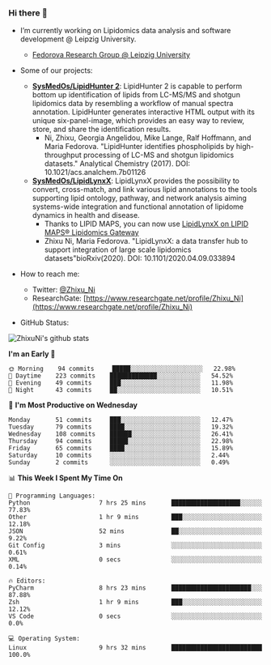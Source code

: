 ### Hi there 👋

- I’m currently working on Lipidomics data analysis and software development @ Leipzig University.
  + [Fedorova Research Group @ Leipzig University](https://home.uni-leipzig.de/fedorova/)
- Some of our projects:
  + **[SysMedOs/LipidHunter 2](https://github.com/SysMedOs/lipidhunter)**: LipidHunter 2 is capable to perform bottom up identification of lipids from LC-MS/MS and shotgun lipidomics data by resembling a workflow of manual spectra annotation. LipidHunter generates interactive HTML output with its unique six-panel-image, which provides an easy way to review, store, and share the identification results. 
    * Ni, Zhixu, Georgia Angelidou, Mike Lange, Ralf Hoffmann, and Maria Fedorova. "LipidHunter identifies phospholipids by high-throughput processing of LC-MS and shotgun lipidomics datasets." Analytical Chemistry (2017). DOI: 10.1021/acs.analchem.7b01126
  + **[SysMedOs/LipidLynxX](https://github.com/SysMedOs/LipidLynxX)**: LipidLynxX provides the possibility to convert, cross-match, and link various lipid annotations to the tools supporting lipid ontology, pathway, and network analysis aiming systems-wide integration and functional annotation of lipidome dynamics in health and disease.
    * Thanks to LIPID MAPS, you can now use [LipidLynxX on LIPID MAPS® Lipidomics Gateway](http://lipidmaps.org/lipidlynxx/)
    * Zhixu Ni, Maria Fedorova. "LipidLynxX: a data transfer hub to support integration of large scale lipidomics datasets"bioRxiv(2020). DOI: 10.1101/2020.04.09.033894
- How to reach me:
  + Twitter: [@Zhixu_Ni](https://twitter.com/Zhixu_Ni)
  + ResearchGate: [https://www.researchgate.net/profile/Zhixu_Ni](https://www.researchgate.net/profile/Zhixu_Ni)

- GitHub Status:

![ZhixuNi's github stats](https://github-readme-stats.vercel.app/api?username=ZhixuNi&show_icons=true&hide=issues)

<!--START_SECTION:waka-->
**I'm an Early 🐤** 

```text
🌞 Morning    94 commits     █████░░░░░░░░░░░░░░░░░░░░   22.98% 
🌆 Daytime    223 commits    █████████████░░░░░░░░░░░░   54.52% 
🌃 Evening    49 commits     ███░░░░░░░░░░░░░░░░░░░░░░   11.98% 
🌙 Night      43 commits     ██░░░░░░░░░░░░░░░░░░░░░░░   10.51%

```
📅 **I'm Most Productive on Wednesday** 

```text
Monday       51 commits     ███░░░░░░░░░░░░░░░░░░░░░░   12.47% 
Tuesday      79 commits     ████░░░░░░░░░░░░░░░░░░░░░   19.32% 
Wednesday    108 commits    ██████░░░░░░░░░░░░░░░░░░░   26.41% 
Thursday     94 commits     █████░░░░░░░░░░░░░░░░░░░░   22.98% 
Friday       65 commits     ████░░░░░░░░░░░░░░░░░░░░░   15.89% 
Saturday     10 commits     ░░░░░░░░░░░░░░░░░░░░░░░░░   2.44% 
Sunday       2 commits      ░░░░░░░░░░░░░░░░░░░░░░░░░   0.49%

```


📊 **This Week I Spent My Time On** 

```text
💬 Programming Languages: 
Python                   7 hrs 25 mins       ███████████████████░░░░░░   77.83% 
Other                    1 hr 9 mins         ███░░░░░░░░░░░░░░░░░░░░░░   12.18% 
JSON                     52 mins             ██░░░░░░░░░░░░░░░░░░░░░░░   9.22% 
Git Config               3 mins              ░░░░░░░░░░░░░░░░░░░░░░░░░   0.61% 
XML                      0 secs              ░░░░░░░░░░░░░░░░░░░░░░░░░   0.14%

🔥 Editors: 
PyCharm                  8 hrs 23 mins       ██████████████████████░░░   87.88% 
Zsh                      1 hr 9 mins         ███░░░░░░░░░░░░░░░░░░░░░░   12.12% 
VS Code                  0 secs              ░░░░░░░░░░░░░░░░░░░░░░░░░   0.0%

💻 Operating System: 
Linux                    9 hrs 32 mins       █████████████████████████   100.0%

```


<!--END_SECTION:waka-->
